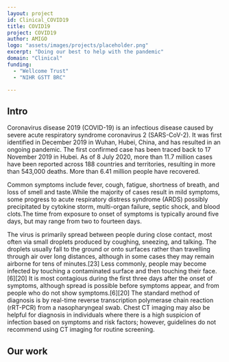```yaml
---
layout: project
id: Clinical_COVID19
title: COVID19
project: COVID19
author: AMIGO
logo: "assets/images/projects/placeholder.png"
excerpt: "Doing our best to help with the pandemic"
domain: "Clinical"
funding:
  - "Wellcome Trust"
  - "NIHR GSTT BRC"

---
```


## Intro

Coronavirus disease 2019 (COVID-19) is an infectious disease caused by severe acute respiratory syndrome coronavirus 2 (SARS-CoV-2). It was first identified in December 2019 in Wuhan, Hubei, China, and has resulted in an ongoing pandemic. The first confirmed case has been traced back to 17 November 2019 in Hubei. As of 8 July 2020, more than 11.7 million cases have been reported across 188 countries and territories, resulting in more than 543,000 deaths. More than 6.41 million people have recovered.

 Common symptoms include fever, cough, fatigue, shortness of breath, and loss of smell and taste.While the majority of cases result in mild symptoms, some progress to acute respiratory distress syndrome (ARDS) possibly precipitated by cytokine storm, multi-organ failure, septic shock, and blood clots.The time from exposure to onset of symptoms is typically around five days, but may range from two to fourteen days.

The virus is primarily spread between people during close contact, most often via small droplets produced by coughing, sneezing, and talking. The droplets usually fall to the ground or onto surfaces rather than travelling through air over long distances, although in some cases they may remain airborne for tens of minutes.[23] Less commonly, people may become infected by touching a contaminated surface and then touching their face.[6][20] It is most contagious during the first three days after the onset of symptoms, although spread is possible before symptoms appear, and from people who do not show symptoms.[6][20] The standard method of diagnosis is by real-time reverse transcription polymerase chain reaction (rRT-PCR) from a nasopharyngeal swab. Chest CT imaging may also be helpful for diagnosis in individuals where there is a high suspicion of infection based on symptoms and risk factors; however, guidelines do not recommend using CT imaging for routine screening.

## Our work

